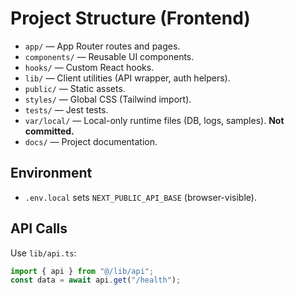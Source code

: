 # Project Structure (Frontend)

- `app/` — App Router routes and pages.
- `components/` — Reusable UI components.
- `hooks/` — Custom React hooks.
- `lib/` — Client utilities (API wrapper, auth helpers).
- `public/` — Static assets.
- `styles/` — Global CSS (Tailwind import).
- `tests/` — Jest tests.
- `var/local/` — Local-only runtime files (DB, logs, samples). **Not committed.**
- `docs/` — Project documentation.

## Environment
- `.env.local` sets `NEXT_PUBLIC_API_BASE` (browser-visible).

## API Calls
Use `lib/api.ts`:
```ts
import { api } from "@/lib/api";
const data = await api.get("/health");
```